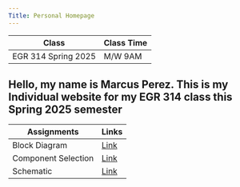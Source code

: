 ```yaml
---
Title: Personal Homepage
---
```


Class               | Class Time
--------------------|-----------
EGR 314 Spring 2025 | M/W 9AM

## Hello, my name is Marcus Perez. This is my Individual website for my EGR 314 class this Spring 2025 semester

Assignments         | Links
--------------------|-------------------------
Block Diagram       | [Link](https://mpere117.github.io/mpere11701.github.io/Individual_Block_Diagram/)
Component Selection | [Link](https://mpere117.github.io/mpere11701.github.io/Component_Selection/)
Schematic           | [Link](https://mpere117.github.io/mpere11701.github.io/Individual_Schematic/)
